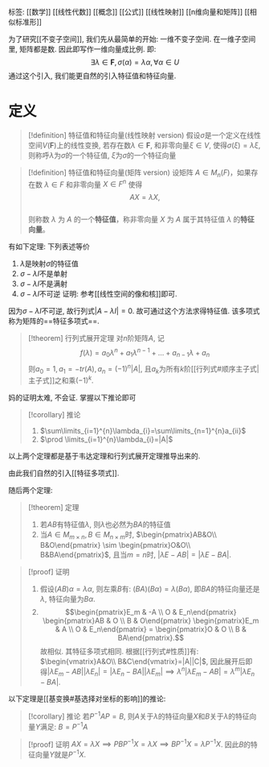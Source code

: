 标签: [[数学]] [[线性代数]] [[概念]] [[公式]] [[线性映射]] [[n维向量和矩阵]] [[相似标准形]]

为了研究[[不变子空间]], 我们先从最简单的开始: 一维不变子空间. 在一维子空间里, 矩阵都是数. 因此即写作一维向量成比例. 即: 
$$
\exists\lambda \in \mathbf{F},\sigma(\alpha)=\lambda\alpha,\forall \alpha \in U
$$
通过这个引入, 我们能更自然的引入特征值和特征向量. 

# 定义

>[!definition] 特征值和特征向量(线性映射 version)
>假设$\sigma$是一个定义在线性空间$V(\mathbf{F})$上的线性变换, 若存在数$\lambda \in \mathbf{F}$, 和非零向量$\xi \in V$, 使得$\sigma(\xi)=\lambda \xi$, 则称呼$\lambda$为$\sigma$的一个特征值, $\xi$为$\sigma$的一个特征向量

>[!definition] 特征值和特征向量(矩阵 version)
>设矩阵 $A \in M_n(F)$，如果存在数 $\lambda \in F$ 和非零向量 $X \in F^n$ 使得  $$AX = \lambda X,$$  
>则称数 $\lambda$ 为 $A$ 的一个**特征值**，称非零向量 $X$ 为 $A$ 属于其特征值 $\lambda$ 的**特征向量**。  

有如下定理: 下列表述等价
1. $\lambda$是映射$\sigma$的特征值
2. $\sigma-\lambda I$不是单射
3. $\sigma-\lambda I$不是满射
4. $\sigma-\lambda I$不可逆
证明: 参考[[线性空间的像和核]]即可. 

因为$\sigma-\lambda I$不可逆, 故行列式$|A-\lambda I|=0$. 故可通过这个方法求得特征值. 该多项式称为矩阵的==特征多项式==. 

>[!theorem] 行列式展开定理
>对$n$阶矩阵$A$, 记
>$$f(\lambda)=a_{0}\lambda^{n}+a_{1}\lambda^{n-1}+\dots+a_{n-1}\lambda+a_{n}$$
>则$a_{0}=1,a_{1}=-tr(A),a_{n}=(-1)^{n}|A|$, 且$a_{k}$为所有$k$阶[[行列式#顺序主子式|主子式]]之和乘$(-1)^{k}$. 

妈的证明太难, 不会证. 掌握以下推论即可
>[!corollary] 推论
>1. $\sum\limits_{i=1}^{n}\lambda_{i}=\sum\limits_{n=1}^{n}a_{ii}$
>2. $\prod \limits_{i=1}^{n}\lambda_{i}=|A|$

以上两个定理都是基于韦达定理和行列式展开定理推导出来的. 

由此我们自然的引入[[特征多项式]]. 

随后两个定理:
>[!theorem] 定理
>1. 若$AB$有特征值$\lambda$, 则$\lambda$也必然为$BA$的特征值
>2. 当$A\in M_{m\times n},B\in M_{n\times m}$时, $\begin{pmatrix}AB&O\\ B&O\end{pmatrix} \sim \begin{pmatrix}O&O\\ B&BA\end{pmatrix}$, 且当$m=n$时, $|\lambda E-AB|=|\lambda E-BA|$. 

>[!proof] 证明
>1. 假设$(AB)\alpha=\lambda\alpha$, 则左乘$B$有: $(BA)(B\alpha)=\lambda(B\alpha)$, 即$BA$的特征向量还是$\lambda$, 特征向量为$B\alpha$. 
>2. $$\begin{pmatrix}E_m & -A \\ O & E_n\end{pmatrix} \begin{pmatrix}AB & O \\ B & O\end{pmatrix} \begin{pmatrix}E_m & A \\ O & E_n\end{pmatrix} = \begin{pmatrix}O & O \\ B & BA\end{pmatrix}.$$故相似. 其特征多项式相同. 根据[[行列式#性质]]有: $\begin{vmatrix}A&O\\ B&C\end{vmatrix}=|A||C|$, 因此展开后即得$|\lambda E_{m}-AB||\lambda E_{n}|=|\lambda E_{n}-BA||\lambda E_{m}|\implies \lambda^{n}|\lambda E_{m}-AB|=\lambda^{m}|\lambda E_{n}-BA|$. 

以下定理是[[基变换#基选择对坐标的影响]]的推论: 
>[!corollary] 推论
>若$P^{-1}AP=B$, 则$A$关于$\lambda$的特征向量$X$和$B$关于$\lambda$的特征向量$Y$满足: $B=P^{-1}A$

>[!proof] 证明
>$AX=\lambda X\implies PBP^{-1}X=\lambda X\implies BP^{-1}X=\lambda P^{-1}X$. 因此$B$的特征向量$Y$就是$P^{-1}X$. 


